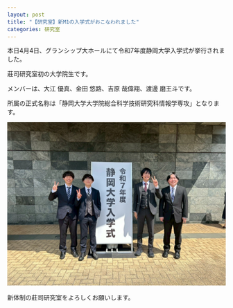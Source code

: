 ```yaml
---
layout: post
title: "【研究室】新M1の入学式がおこなわれました"
categories: 研究室
---
```

本日4月4日、グランシップ大ホールにて令和7年度静岡大学入学式が挙行されました。

莊司研究室初の大学院生です。

メンバーは、大江 優真、金田 悠路、吉原 哉偉翔、渡邊 磨王斗です。

所属の正式名称は「静岡大学大学院総合科学技術研究科情報学専攻」となります。

![写真](/assets/img/posts/20250404/nyugaku1.jpg "新M1一同")

新体制の莊司研究室をよろしくお願いします。